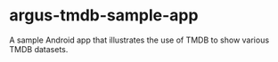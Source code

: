 # argus-tmdb-sample-app
A sample Android app that illustrates the use of TMDB to show various TMDB datasets.
